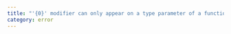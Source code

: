 ```yaml
---
title: "'{0}' modifier can only appear on a type parameter of a function, method or class"
category: error
---
```

